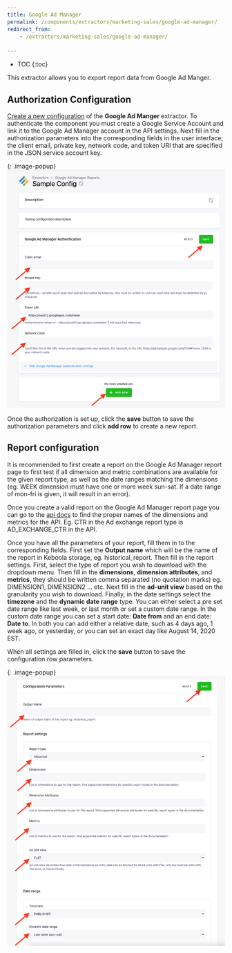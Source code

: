 ```yaml
---
title: Google Ad Manager 
permalink: /components/extractors/marketing-sales/google-ad-manager/
redirect_from:
    - /extractors/marketing-sales/google-ad-manager/

---
```


* TOC
{:toc}

This extractor allows you to export report data from Google Ad Manger.

## Authorization Configuration
[Create a new configuration](/components/#creating-component-configuration) of the **Google Ad Manger** extractor. 
To authenticate the component you must create a Google Service Account and link it to the Google Ad Manager account in the API settings. 
Next fill in the authorization parameters into the corresponding fields in the user interface; the client email, private key, network code,
and token URI that are specified in the JSON service account key. 

{: .image-popup}
![Screenshot - Customer configuration](/components/extractors/marketing-sales/google-ad-manager/auth_config.png)

Once the authorization is set up, click the **save** button to save the authorization parameters and click **add row** to create a
new report.

## Report configuration
It is recommended to first create a report on the Google Ad Manager report page to first
test if all dimension and metric combinations are available for the given report type, as
well as the date ranges matching the dimensions (eg. WEEK dimension must have one or more week sun-sat. 
If a date range of mon-fri is given, it will result in an error).

Once you create a valid report on the Google Ad Manager report page you can go to the 
[api docs](https://developers.google.com/ad-manager/api/reference/v202105/ReportService.ReportQuery#dimensions)
to find the proper names of the dimensions and metrics for the API.
Eg. CTR in the Ad exchange report type is AD_EXCHANGE_CTR in the API. 

Once you have all the parameters of your report, fill them in to the corresponding fields. First set the **Output name** which 
will be the name of the report in Keboola storage, eg. historical_report. Then fill in the report settings. First, select the type of
report you wish to download with the dropdown menu. Then fill in the **dimensions**, **dimension attributes**,
and **metrics**, they should be written comma separated (no quotation marks) eg. DIMENSION1, DIMENSION2 ... etc. Next fill in the 
**ad-unit view** based on the granularity you wish to download. Finally, in the date settings select the **timezone** and the **dynamic date range** type.
You can either select a pre set date range like last week, or last month or set a custom date range. In the custom date range you can set a start date: **Date from**
and an end date: **Date to**. In both you can add either a relative date, such as 4 days ago, 1 week ago, or yesterday, or you can set an exact day like
August 14, 2020 EST. 

When all settings are filled in, click the **save** button to save the configuration row parameters.

{: .image-popup}
![Screenshot - Customer configuration](/components/extractors/marketing-sales/google-ad-manager/row_config.png)
